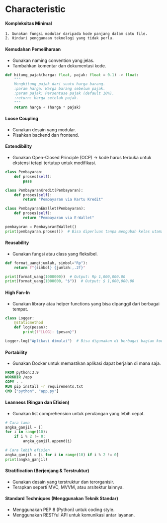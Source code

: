 # Characteristic
#### Kompleksitas Minimal
```text
1. Gunakan fungsi modular daripada kode panjang dalam satu file.
2. Hindari penggunaan teknologi yang tidak perlu.
```
#### Kemudahan Pemeliharaan
- Gunakan naming convention yang jelas.
- Tambahkan komentar dan dokumentasi kode.
```python
def hitung_pajak(harga: float, pajak: float = 0.1) -> float:
    """
    Menghitung pajak dari suatu harga barang.
    :param harga: Harga barang sebelum pajak.
    :param pajak: Persentase pajak (default 10%).
    :return: Harga setelah pajak.
    """
    return harga + (harga * pajak)
```
#### Loose Coupling
- Gunakan desain yang modular.
- Pisahkan backend dan frontend.
#### Extendibility
- Gunakan Open-Closed Principle (OCP) → kode harus terbuka untuk ekstensi tetapi tertutup untuk modifikasi.
```python
class Pembayaran:
    def proses(self):
        pass

class PembayaranKredit(Pembayaran):
    def proses(self):
        return "Pembayaran via Kartu Kredit"

class PembayaranEWallet(Pembayaran):
    def proses(self):
        return "Pembayaran via E-Wallet"

pembayaran = PembayaranEWallet()
print(pembayaran.proses())  # Bisa diperluas tanpa mengubah kelas utama
```
#### Reusability
- Gunakan fungsi atau class yang fleksibel.
```python
def format_uang(jumlah, simbol="Rp"):
    return f"{simbol} {jumlah:,.2f}"

print(format_uang(1000000))  # Output: Rp 1,000,000.00
print(format_uang(1000000, "$"))  # Output: $ 1,000,000.00
```
#### High Fan-In
- Gunakan library atau helper functions yang bisa dipanggil dari berbagai tempat.
```python
class Logger:
    @staticmethod
    def log(pesan):
        print(f"[LOG]: {pesan}")

Logger.log("Aplikasi dimulai")  # Bisa digunakan di berbagai bagian kode
```
#### Portability
- Gunakan Docker untuk memastikan aplikasi dapat berjalan di mana saja.
```dockerfile
FROM python:3.9
WORKDIR /app
COPY . .
RUN pip install -r requirements.txt
CMD ["python", "app.py"]
```
#### Leanness (Ringan dan Efisien)
- Gunakan list comprehension untuk perulangan yang lebih cepat.
```python
# Cara lama
angka_ganjil = []
for i in range(10):
    if i % 2 != 0:
        angka_ganjil.append(i)

# Cara lebih efisien
angka_ganjil = [i for i in range(10) if i % 2 != 0]
print(angka_ganjil)
```
#### Stratification (Berjenjang & Terstruktur)
- Gunakan desain yang terstruktur dan terorganisir.
- Terapkan seperti MVC, MVVM, atau arsitektur lainnya.
#### Standard Techniques (Menggunakan Teknik Standar)
- Menggunakan PEP 8 (Python) untuk coding style. 
- Menggunakan RESTful API untuk komunikasi antar layanan.
